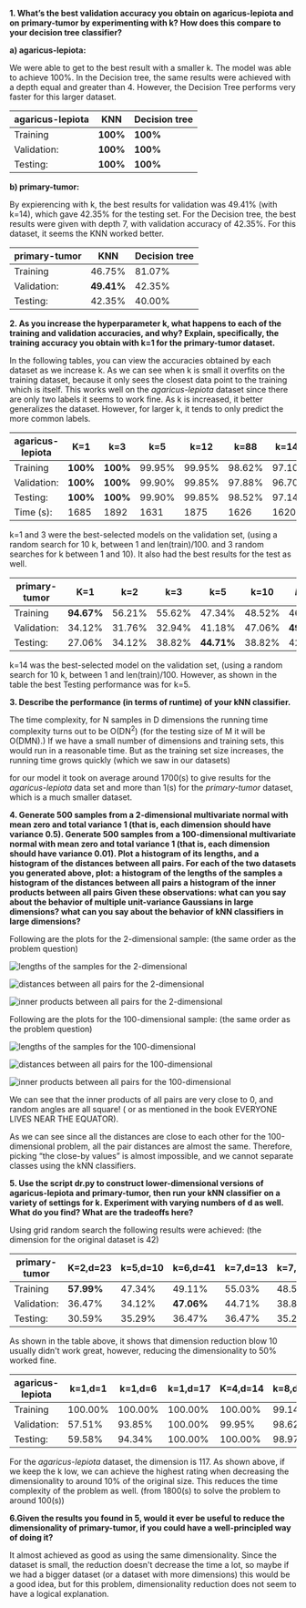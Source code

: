 **1. What’s the best validation accuracy you obtain on agaricus-lepiota and on primary-tumor by experimenting with k? How does this compare to your decision tree classifier?**

**a) agaricus-lepiota:**

We were able to get to the best result with a smaller k. The model was able to achieve 100%. In the Decision tree, the same results were achieved with a depth equal and greater than 4. However, the Decision Tree performs very faster for this larger dataset.

| **agaricus-lepiota**|KNN|Decision tree | 
| ----------- | -------|------- |
| Training    |**100%**|**100%**|
| Validation: |**100%**|**100%**|
| Testing:    |**100%**|**100%**| 



**b) primary-tumor:**

By expierencing with k, the best results for validation was 49.41% (with k=14), which gave 42.35% for the testing set. For the Decision tree, the best results were given with depth 7, with validation accuracy of 42.35%. For this dataset, it seems the KNN worked better.


| **primary-tumor**|KNN|Decision tree | 
| ----------- | -------|-------|
| Training    | 46.75%| 81.07%|
| Validation: | **49.41%**| 42.35%|
| Testing:    | 42.35%|  40.00%|



**2. As you increase the hyperparameter k, what happens to each of the training and validation accuracies, and why? Explain, specifically, the training accuracy you obtain with k=1 for the primary-tumor dataset.**

In the following tables, you can view the accuracies obtained by each dataset as we increase k. As we can see when k is small it overfits on the training dataset, because it only sees the closest data point to the training which is itself. This works well on the *agaricus-lepiota* dataset since there are only two labels it seems to work fine. As k is increased, it better generalizes the dataset. However, for larger k, it tends to only predict the more common labels.

| **agaricus-lepiota**|K=1|k=3  | k=5   | k=12  | k=88  | k=145| k=280  |k=1000|
| ----------- | -------|------- |-------|-------|-------|-------|-------|------|
| Training    |**100%**|**100%**| 99.95%| 99.95%| 98.62%| 97.10%| 94.88%|88.75%|
| Validation: |**100%**|**100%**| 99.90%| 99.85%| 97.88%| 96.70%| 94.78%|89.02%|
| Testing:    |**100%**|**100%**| 99.90%| 99.85%| 98.52%| 97.14%| 94.93%|88.58%|
| Time (s):   | 1685   |  1892  | 1631  |  1875 | 1626  |  1620 |  1700 | 1756 |

k=1 and 3 were the best-selected models on the validation set, (using a random search for 10 k, between 1 and len(train)/100. and 3 random searches for k between 1 and 10). It also had the best results for the test as well.


| **primary-tumor**| K=1 | k=2 | k=3   | k=5   | k=10  | *k=14*| k=20  |
| ----------- | -------|-------|-------|-------|-------|-------|-------|
| Training    |**94.67%**| 56.21%| 55.62%| 47.34%| 48.52%| 46.75%| 44.97%|
| Validation: | 34.12% | 31.76%| 32.94%| 41.18%| 47.06%| **49.41%**| 43.53%|
| Testing:    | 27.06% | 34.12%| 38.82%| **44.71%**| 38.82%| 42.35%| 41.18%|

k=14 was the best-selected model on the validation set, (using a random search for 10 k, between 1 and len(train)/100. However, as shown in the table the best Testing performance was for k=5.

**3. Describe the performance (in terms of runtime) of your kNN classifier.**

The time complexity, for N samples in D dimensions the running time complexity turns out to be O(DN<sup>2</sup>) (for the testing size of M it will be O(DMN).) If we have a small number of dimensions and training sets, this would run in a reasonable time. But as the training set size increases, the running time grows quickly (which we saw in our datasets)

for our model it took on average around 1700(s) to give results for the *agaricus-lepiota* data set and more than 1(s) for the *primary-tumor* dataset, which is a much smaller dataset.


**4. Generate 500 samples from a 2-dimensional multivariate normal with mean zero and total variance 1 (that is, each dimension should have variance 0.5).
Generate 500 samples from a 100-dimensional multivariate normal with mean zero and total variance 1 (that is, each dimension should have variance 0.01). Plot a histogram of its lengths, and a histogram of the distances between all pairs.
For each of the two datasets you generated above, plot:
a histogram of the lengths of the samples
a histogram of the distances between all pairs
a histogram of the inner products between all pairs
Given these observations:
what can you say about the behavior of multiple unit-variance Gaussians in large dimensions?
what can you say about the behavior of kNN classifiers in large dimensions?**

Following are the plots for the 2-dimensional sample: (the same order as the problem question)

![](/plots/plota1.png "lengths of the samples for the 2-dimensional")

![](/plots/plota2.png "distances between all pairs for the 2-dimensional")

![](/plots/plota3.png "inner products between all pairs for the 2-dimensional")

Following are the plots for the 100-dimensional sample: (the same order as the problem question)

![](/plots/plotb1.png "lengths of the samples for the 100-dimensional")

![](/plots/plotb2.png "distances between all pairs for the 100-dimensional")

![](/plots/plotb3.png "inner products between all pairs for the 100-dimensional")

We can see that the inner products of all pairs are very close to 0, and random angles are all square! ( or as mentioned in the book EVERYONE LIVES NEAR THE EQUATOR). 

As we can see since all the distances are close to each other for the 100-dimensional problem, all the pair distances are almost the same. Therefore, picking “the close-by values” is almost impossible, and we cannot separate classes using the kNN classifiers. 


**5. Use the script dr.py to construct lower-dimensional versions of agaricus-lepiota and primary-tumor, then run your kNN classifier on a variety of settings for k. Experiment with varying numbers of d as well. What do you find? What are the tradeoffs here?**

Using grid random search the following results were achieved: (the dimension for the original dataset is 42)


| **primary-tumor**|K=2,d=23|k=5,d=10|k=6,d=41|k=7,d=13|k=7,d=21|k=10,d=7|k=11,d=28|k=15,d=13|k=15,d=38|
| ----------- | -------|-------      |-------|-------  |-------|-------|-------    |-------|-------|
| Training    |**57.99%**|  47.34%|    49.11%| 55.03%  | 48.52%| 43.79%| 46.15%    |42.01%| 44.97% |
| Validation: | 36.47% | 34.12%   |**47.06%**| 44.71%  | 38.82%| 35.29%| 41.18%    | 37.65%| 36.47%|
| Testing:    | 30.59% | 35.29%   |    36.47%|   36.47%| 35.29%| 36.47%| **41.18%**| 38.82%| 38.82%|

As shown in the table above, it shows that dimension reduction blow 10 usually didn't work great, however, reducing the dimensionality to 50% worked fine.


| **agaricus-lepiota**|k=1,d=1|k=1,d=6  |k=1,d=17|K=4,d=14|k=8,d=9|k=20,d=11|k=20,d=11|k=22,d=32|k=26,d=25|k=38,d=22|
| -----------        |------- |-------  |-------| ------- |-------|-------  |-------  |-------  |-------  |  -------|
| Training           | 100.00%|100.00%  |100.00%|100.00%  |99.14% |   98.50%| 98.50%  | 99.83%  | 99.85%  |   99.58%|
| Validation:        | 57.51% | 93.85%  |100.00%| 99.95%  |98.62% |97.98%   | 97.98%  | 99.56%  | 99.85%  |   99.21%|
| Testing:           | 59.58% |  94.34% |100.00%| 100.00% | 98.97%|  98.13% |  98.13% |   99.75%| 99.75%  |   99.56%|


For the *agaricus-lepiota* dataset, the dimension is 117. As shown above, if we keep the k low, we can achieve the highest rating when decreasing the dimensionality to around 10% of the original size. This reduces the time complexity of the problem as well. (from 1800(s) to solve the problem to around 100(s))


**6.Given the results you found in 5, would it ever be useful to reduce the dimensionality of primary-tumor, if you could have a well-principled way of doing it?**

It almost achieved as good as using the same dimensionality. Since the dataset is small, the reduction doesn't decrease the time a lot, so maybe if we had a bigger dataset (or a dataset with more dimensions) this would be a good idea, but for this problem, dimensionality reduction does not seem to have a logical explanation.



